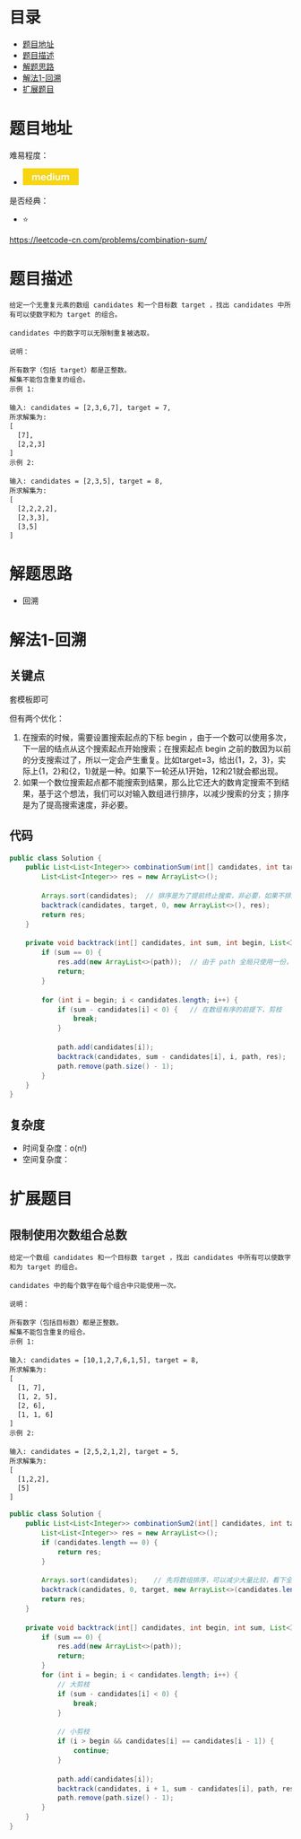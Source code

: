 # 目录
* [题目地址](#题目地址)
* [题目描述](#题目描述)
* [解题思路](#解题思路)
* [解法1-回溯](#解法1-回溯)
* [扩展题目](#扩展题目)



# 题目地址
难易程度：
- ![medium.jpg](../.images/medium.jpg)

是否经典：
- ⭐️

https://leetcode-cn.com/problems/combination-sum/

# 题目描述
```$xslt
给定一个无重复元素的数组 candidates 和一个目标数 target ，找出 candidates 中所有可以使数字和为 target 的组合。

candidates 中的数字可以无限制重复被选取。

说明：

所有数字（包括 target）都是正整数。
解集不能包含重复的组合。 
示例 1:

输入: candidates = [2,3,6,7], target = 7,
所求解集为:
[
  [7],
  [2,2,3]
]
示例 2:

输入: candidates = [2,3,5], target = 8,
所求解集为:
[
  [2,2,2,2],
  [2,3,3],
  [3,5]
]
```


# 解题思路
- 回溯




# 解法1-回溯
## 关键点
套模板即可

但有两个优化：
1. 在搜索的时候，需要设置搜索起点的下标 begin ，由于一个数可以使用多次，下一层的结点从这个搜索起点开始搜索；在搜索起点 begin 之前的数因为以前的分支搜索过了，所以一定会产生重复。比如target=3，给出{1，2，3}，实际上{1，2}和{2，1}就是一种。如果下一轮还从1开始，12和21就会都出现。
2. 如果一个数位搜索起点都不能搜索到结果，那么比它还大的数肯定搜索不到结果，基于这个想法，我们可以对输入数组进行排序，以减少搜索的分支；排序是为了提高搜索速度，非必要。

## 代码
```Java
public class Solution {
    public List<List<Integer>> combinationSum(int[] candidates, int target) {
        List<List<Integer>> res = new ArrayList<>();

        Arrays.sort(candidates);  // 排序是为了提前终止搜索，非必要，如果不排序，下面就不能break，换成continue
        backtrack(candidates, target, 0, new ArrayList<>(), res);
        return res;
    }

    private void backtrack(int[] candidates, int sum, int begin, List<Integer> path, List<List<Integer>> res) {
        if (sum == 0) {
            res.add(new ArrayList<>(path));  // 由于 path 全局只使用一份，到叶子结点的时候需要做一个拷贝
            return;
        }

        for (int i = begin; i < candidates.length; i++) {
            if (sum - candidates[i] < 0) {   // 在数组有序的前提下，剪枝
                break;
            }

            path.add(candidates[i]);
            backtrack(candidates, sum - candidates[i], i, path, res);
            path.remove(path.size() - 1);
        }
    }
}
```


## 复杂度
- 时间复杂度：o(n!)
- 空间复杂度：


# 扩展题目
## 限制使用次数组合总数
```$xslt
给定一个数组 candidates 和一个目标数 target ，找出 candidates 中所有可以使数字和为 target 的组合。

candidates 中的每个数字在每个组合中只能使用一次。

说明：

所有数字（包括目标数）都是正整数。
解集不能包含重复的组合。 
示例 1:

输入: candidates = [10,1,2,7,6,1,5], target = 8,
所求解集为:
[
  [1, 7],
  [1, 2, 5],
  [2, 6],
  [1, 1, 6]
]
示例 2:

输入: candidates = [2,5,2,1,2], target = 5,
所求解集为:
[
  [1,2,2],
  [5]
]
```

```Java
public class Solution {
    public List<List<Integer>> combinationSum2(int[] candidates, int target) {
        List<List<Integer>> res = new ArrayList<>();
        if (candidates.length == 0) {
            return res;
        }

        Arrays.sort(candidates);    // 先将数组排序，可以减少大量比较，看下全排列去重
        backtrack(candidates, 0, target, new ArrayList<>(candidates.length), res);
        return res;
    }

    private void backtrack(int[] candidates, int begin, int sum, List<Integer> path, List<List<Integer>> res) {
        if (sum == 0) {
            res.add(new ArrayList<>(path));
            return;
        }
        for (int i = begin; i < candidates.length; i++) {
            // 大剪枝
            if (sum - candidates[i] < 0) {
                break;
            }

            // 小剪枝
            if (i > begin && candidates[i] == candidates[i - 1]) {
                continue;
            }

            path.add(candidates[i]);
            backtrack(candidates, i + 1, sum - candidates[i], path, res);   // 因为元素不可以重复使用，这里递归传递下去的是 i + 1 而不是 i
            path.remove(path.size() - 1);
        }
    }
}
```
